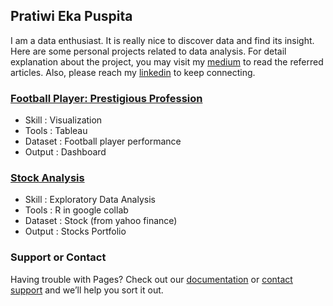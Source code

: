 ## Pratiwi Eka Puspita

I am a data enthusiast. It is really nice to discover data and find its insight. Here are some personal projects related to data analysis. For detail explanation about the project, you may visit my [medium](https://medium.com/@namakutiwik) to read the referred articles. Also, please reach my [linkedin](https://www.linkedin.com/in/pratiwi-eka-puspita/) to keep connecting.

### [Football Player: Prestigious Profession](https://github.com/namakutiwik/Tableau/blob/main/DatVis-Tableau.jpg)

* Skill     : Visualization
* Tools     : Tableau
* Dataset   : Football player performance
* Output    : Dashboard

### [Stock Analysis](https://github.com/namakutiwik/Stocks-with-R/blob/main/Stocks_in_R.ipynb)

* Skill     : Exploratory Data Analysis
* Tools     : R in google collab
* Dataset   : Stock (from yahoo finance)
* Output    : Stocks Portfolio

### Support or Contact

Having trouble with Pages? Check out our [documentation](https://docs.github.com/categories/github-pages-basics/) or [contact support](https://support.github.com/contact) and we’ll help you sort it out.
